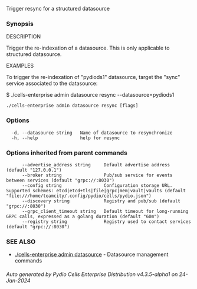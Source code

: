 Trigger resync for a structured datasource

### Synopsis


DESCRIPTION

  Trigger the re-indexation of a datasource. This is only applicable to structured datasource.

EXAMPLES

  To trigger the re-indexation of "pydiods1" datasource, target the "sync" service associated to the datasource: 

  $ ./cells-enterprise admin datasource resync --datasource=pydiods1



```
./cells-enterprise admin datasource resync [flags]
```

### Options

```
  -d, --datasource string   Name of datasource to resynchronize
  -h, --help                help for resync
```

### Options inherited from parent commands

```
      --advertise_address string     Default advertise address (default "127.0.0.1")
      --broker string                Pub/sub service for events between services (default "grpc://:8030")
      --config string                Configuration storage URL. Supported schemes: etcd|etcd+tls|file|grpc|mem|vault|vaults (default "file:///home/teamcity/.config/pydio/cells/pydio.json")
      --discovery string             Registry and pub/sub (default "grpc://:8030")
      --grpc_client_timeout string   Default timeout for long-running GRPC calls, expressed as a golang duration (default "60m")
      --registry string              Registry used to contact services (default "grpc://:8030")
```

### SEE ALSO

* [./cells-enterprise admin datasource](./cells-enterprise-admin-datasource)	 - Datasource management commands

###### Auto generated by Pydio Cells Enterprise Distribution v4.3.5-alpha1 on 24-Jan-2024
